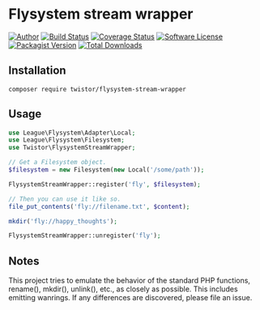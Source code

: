 # Flysystem stream wrapper

[![Author](http://img.shields.io/badge/author-@chrisleppanen-blue.svg?style=flat-square)](https://twitter.com/chrisleppanen)
[![Build Status](https://img.shields.io/travis/twistor/flysystem-stream-wrapper/master.svg?style=flat-square)](https://travis-ci.org/twistor/flysystem-stream-wrapper)
[![Coverage Status](https://img.shields.io/scrutinizer/coverage/g/twistor/flysystem-stream-wrapper.svg?style=flat-square)](https://scrutinizer-ci.com/g/twistor/flysystem-stream-wrapper/code-structure)
[![Software License](https://img.shields.io/badge/license-MIT-brightgreen.svg?style=flat-square)](LICENSE)
[![Packagist Version](https://img.shields.io/packagist/v/twistor/flysystem-stream-wrapper.svg?style=flat-square)](https://packagist.org/packages/twistor/flysystem-stream-wrapper)
[![Total Downloads](https://img.shields.io/packagist/dt/twistor/flysystem-stream-wrapper.svg?style=flat-square)](https://packagist.org/packages/twistor/flysystem-stream-wrapper)

## Installation

```
composer require twistor/flysystem-stream-wrapper
```

## Usage

```php
use League\Flysystem\Adapter\Local;
use League\Flysystem\Filesystem;
use Twistor\FlysystemStreamWrapper;

// Get a Filesystem object.
$filesystem = new Filesystem(new Local('/some/path'));

FlysystemStreamWrapper::register('fly', $filesystem);

// Then you can use it like so.
file_put_contents('fly://filename.txt', $content);

mkdir('fly://happy_thoughts');

FlysystemStreamWrapper::unregister('fly');

```

## Notes

This project tries to emulate the behavior of the standard PHP functions,
rename(), mkdir(), unlink(), etc., as closely as possible. This includes
emitting wanrings. If any differences are discovered, please file an issue.
